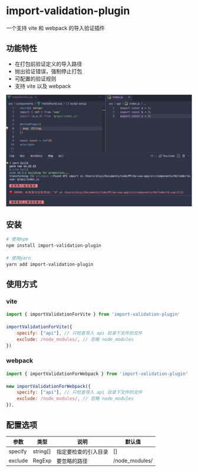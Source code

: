 # import-validation-plugin

一个支持 vite 和 webpack 的导入验证插件

## 功能特性

- 在打包前验证定义的导入路径
- 抛出验证错误，强制停止打包
- 可配置的验证规则
- 支持 vite 以及 webpack

![import check](image.png)

## 安装

```bash
# 使用npm
npm install import-validation-plugin

# 使用yarn
yarn add import-validation-plugin
```

## 使用方式

### vite
```javascript
import { importValidationForVite } from 'import-validation-plugin'

importValidationForVite({
    specify: ["api"], // 只检查导入 api 目录下文件的文件
    exclude: /node_modules/, // 忽略 node_modules
})
```

### webpack
```javascript
import { importValidationForWebpack } from 'import-validation-plugin'

new importValidationForWebpack({
    specify: ["api"], // 只检查导入 api 目录下文件的文件
    exclude: /node_modules/, // 忽略 node_modules
}),
```

## 配置选项

| 参数 | 类型 | 说明 | 默认值 |
| --- | --- | -| -|
| specify | string[] | 指定要检查的引入目录 | [] |
| exclude | RegExp | 要忽略的路径 | /node_modules/ |

